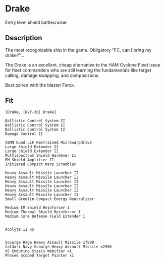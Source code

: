 # Drake
Entry level shield battlecruiser

## Description
The most recognizable ship in the game. Obligatory "FC, can I bring my drake?"...

The Drake is an excellent, cheap alternative to the HAM Cyclone Fleet Issue for fleet commanders who are still learning the fundamentals like target calling, damage swapping, and composisions. 

Best paired with the blaster Ferox.

## Fit
```
[Drake, [NVY-30] Drake]

Ballistic Control System II
Ballistic Control System II
Ballistic Control System II
Damage Control II

50MN Quad LiF Restrained Microwarpdrive
Large Shield Extender II
Large Shield Extender II
Multispectrum Shield Hardener II
EM Shield Amplifier II
Initiated Compact Warp Scrambler

Heavy Assault Missile Launcher II
Heavy Assault Missile Launcher II
Heavy Assault Missile Launcher II
Heavy Assault Missile Launcher II
Heavy Assault Missile Launcher II
Heavy Assault Missile Launcher II
Small Gremlin Compact Energy Neutralizer

Medium EM Shield Reinforcer I
Medium Thermal Shield Reinforcer I
Medium Core Defense Field Extender I


Acolyte II x5


Scourge Rage Heavy Assault Missile x7500
Caldari Navy Scourge Heavy Assault Missile x2500
X5 Enduring Stasis Webifier x1
Phased Scoped Target Painter x1
```